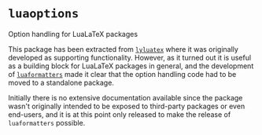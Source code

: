 # `luaoptions`
Option handling for LuaLaTeX packages

This package has been extracted from [`lyluatex`](https://github.com/jperon/lyluatex)
where it was originally developed as supporting functionality. However, as it turned out
it is useful as a building block for LuaLaTeX packages in general, and the development of
[`luaformatters`](https://github.com/lualatex-tools/luaformatters) made it clear that
the option handling code had to be moved to a standalone package.

Initially there is no extensive documentation available since the package wasn't originally
intended to be exposed to third-party packages or even end-users, and it is at this point
only released to make the release of `luaformatters` possible.

